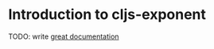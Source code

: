 # Introduction to cljs-exponent

TODO: write [great documentation](http://jacobian.org/writing/what-to-write/)
